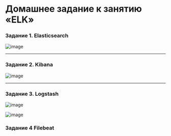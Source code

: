 # Домашнее задание к занятию «ELK»

### Задание 1. Elasticsearch

![image](https://github.com/ZelinskiyAN/test-zabbix/assets/149052655/e2e8c2ff-f8f3-4f7e-9d59-b16ec915b7c1)

---

### Задание 2. Kibana

![image](https://github.com/ZelinskiyAN/test-zabbix/assets/149052655/966d4093-a7d1-4884-b7e2-1a174d26c757)

---

### Задание 3. Logstash

![image](https://github.com/ZelinskiyAN/test-zabbix/assets/149052655/c503d92b-405b-45d7-a52a-41c61fe9fde2)


![image](https://github.com/ZelinskiyAN/test-zabbix/assets/149052655/84cf3ca1-215f-4219-96a1-d5df26231dc8)


### Задание 4 Filebeat

